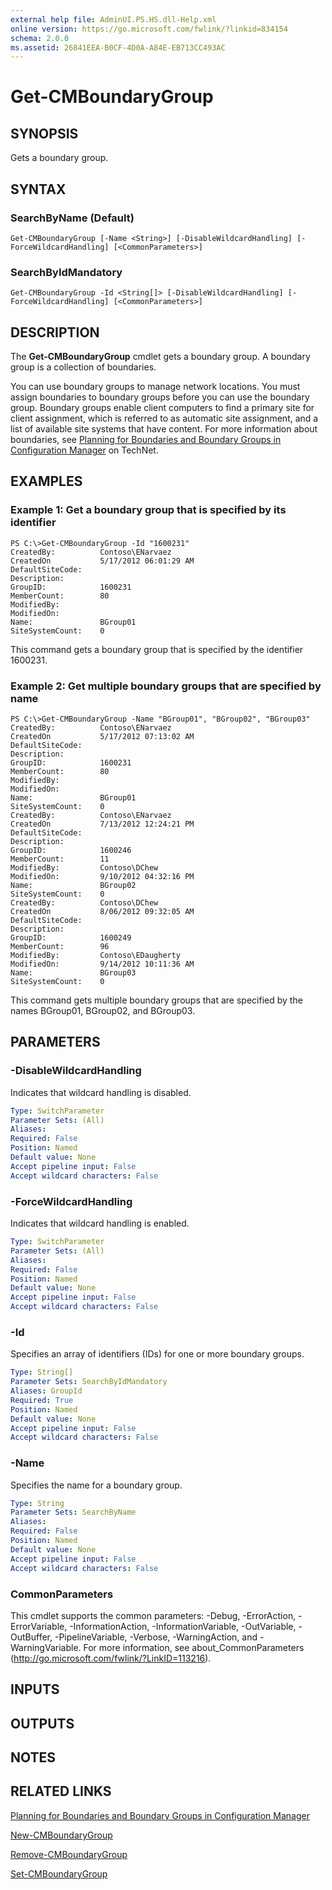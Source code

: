 ```yaml
---
external help file: AdminUI.PS.HS.dll-Help.xml
online version: https://go.microsoft.com/fwlink/?linkid=834154
schema: 2.0.0
ms.assetid: 26841EEA-B0CF-4D0A-A84E-EB713CC493AC
---
```


# Get-CMBoundaryGroup

## SYNOPSIS
Gets a boundary group.

## SYNTAX

### SearchByName (Default)
```
Get-CMBoundaryGroup [-Name <String>] [-DisableWildcardHandling] [-ForceWildcardHandling] [<CommonParameters>]
```

### SearchByIdMandatory
```
Get-CMBoundaryGroup -Id <String[]> [-DisableWildcardHandling] [-ForceWildcardHandling] [<CommonParameters>]
```

## DESCRIPTION
The **Get-CMBoundaryGroup** cmdlet gets a boundary group.
A boundary group is a collection of boundaries.

You can use boundary groups to manage network locations.
You must assign boundaries to boundary groups before you can use the boundary group.
Boundary groups enable client computers to find a primary site for client assignment, which is referred to as automatic site assignment, and a list of available site systems that have content.
For more information about boundaries, see [Planning for Boundaries and Boundary Groups in Configuration Manager](http://go.microsoft.com/fwlink/?LinkId=266225) on TechNet.

## EXAMPLES

### Example 1: Get a boundary group that is specified by its identifier
```
PS C:\>Get-CMBoundaryGroup -Id "1600231"
CreatedBy:          Contoso\ENarvaez
CreatedOn           5/17/2012 06:01:29 AM
DefaultSiteCode: 
Description: 
GroupID:            1600231
MemberCount:        80
ModifiedBy:         
ModifiedOn:         
Name:               BGroup01 
SiteSystemCount:    0
```

This command gets a boundary group that is specified by the identifier 1600231.

### Example 2: Get multiple boundary groups that are specified by name
```
PS C:\>Get-CMBoundaryGroup -Name "BGroup01", "BGroup02", "BGroup03"
CreatedBy:          Contoso\ENarvaez
CreatedOn           5/17/2012 07:13:02 AM
DefaultSiteCode: 
Description: 
GroupID:            1600231
MemberCount:        80
ModifiedBy:         
ModifiedOn:         
Name:               BGroup01 
SiteSystemCount:    0
CreatedBy:          Contoso\ENarvaez
CreatedOn           7/13/2012 12:24:21 PM
DefaultSiteCode: 
Description: 
GroupID:            1600246
MemberCount:        11
ModifiedBy:         Contoso\DChew
ModifiedOn:         9/10/2012 04:32:16 PM
Name:               BGroup02 
SiteSystemCount:    0
CreatedBy:          Contoso\DChew
CreatedOn           8/06/2012 09:32:05 AM
DefaultSiteCode: 
Description: 
GroupID:            1600249
MemberCount:        96
ModifiedBy:         Contoso\EDaugherty
ModifiedOn:         9/14/2012 10:11:36 AM
Name:               BGroup03 
SiteSystemCount:    0
```

This command gets multiple boundary groups that are specified by the names BGroup01, BGroup02, and BGroup03.

## PARAMETERS

### -DisableWildcardHandling
Indicates that wildcard handling is disabled.

```yaml
Type: SwitchParameter
Parameter Sets: (All)
Aliases: 
Required: False
Position: Named
Default value: None
Accept pipeline input: False
Accept wildcard characters: False
```

### -ForceWildcardHandling
Indicates that wildcard handling is enabled.

```yaml
Type: SwitchParameter
Parameter Sets: (All)
Aliases: 
Required: False
Position: Named
Default value: None
Accept pipeline input: False
Accept wildcard characters: False
```

### -Id
Specifies an array of identifiers (IDs) for one or more boundary groups.

```yaml
Type: String[]
Parameter Sets: SearchByIdMandatory
Aliases: GroupId
Required: True
Position: Named
Default value: None
Accept pipeline input: False
Accept wildcard characters: False
```

### -Name
Specifies the name for a boundary group.

```yaml
Type: String
Parameter Sets: SearchByName
Aliases: 
Required: False
Position: Named
Default value: None
Accept pipeline input: False
Accept wildcard characters: False
```

### CommonParameters
This cmdlet supports the common parameters: -Debug, -ErrorAction, -ErrorVariable, -InformationAction, -InformationVariable, -OutVariable, -OutBuffer, -PipelineVariable, -Verbose, -WarningAction, and -WarningVariable. For more information, see about_CommonParameters (http://go.microsoft.com/fwlink/?LinkID=113216).

## INPUTS

## OUTPUTS

## NOTES

## RELATED LINKS

[Planning for Boundaries and Boundary Groups in Configuration Manager](http://go.microsoft.com/fwlink/?LinkId=266225)

[New-CMBoundaryGroup](./New-CMBoundaryGroup.md)

[Remove-CMBoundaryGroup](./Remove-CMBoundaryGroup.md)

[Set-CMBoundaryGroup](./Set-CMBoundaryGroup.md)


